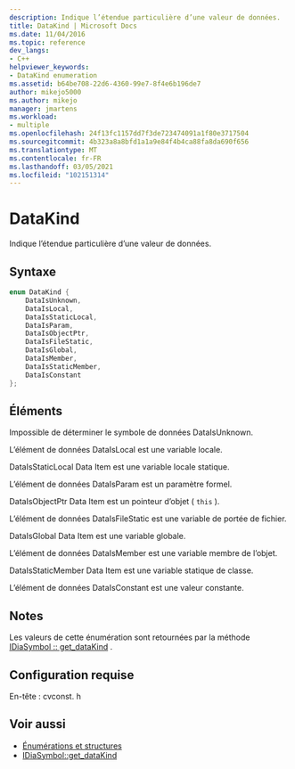 ```yaml
---
description: Indique l’étendue particulière d’une valeur de données.
title: DataKind | Microsoft Docs
ms.date: 11/04/2016
ms.topic: reference
dev_langs:
- C++
helpviewer_keywords:
- DataKind enumeration
ms.assetid: b64be708-22d6-4360-99e7-8f4e6b196de7
author: mikejo5000
ms.author: mikejo
manager: jmartens
ms.workload:
- multiple
ms.openlocfilehash: 24f13fc1157dd7f3de723474091a1f80e3717504
ms.sourcegitcommit: 4b323a8a8bfd1a1a9e84f4b4ca88fa8da690f656
ms.translationtype: MT
ms.contentlocale: fr-FR
ms.lasthandoff: 03/05/2021
ms.locfileid: "102151314"
---
```

# <a name="datakind"></a>DataKind
Indique l’étendue particulière d’une valeur de données.

## <a name="syntax"></a>Syntaxe

```C++
enum DataKind {
    DataIsUnknown,
    DataIsLocal,
    DataIsStaticLocal,
    DataIsParam,
    DataIsObjectPtr,
    DataIsFileStatic,
    DataIsGlobal,
    DataIsMember,
    DataIsStaticMember,
    DataIsConstant
};
```

## <a name="elements"></a>Éléments
Impossible de déterminer le symbole de données DataIsUnknown.

L’élément de données DataIsLocal est une variable locale.

DataIsStaticLocal Data Item est une variable locale statique.

L’élément de données DataIsParam est un paramètre formel.

DataIsObjectPtr Data Item est un pointeur d’objet ( `this` ).

L’élément de données DataIsFileStatic est une variable de portée de fichier.

DataIsGlobal Data Item est une variable globale.

L’élément de données DataIsMember est une variable membre de l’objet.

DataIsStaticMember Data Item est une variable statique de classe.

L’élément de données DataIsConstant est une valeur constante.

## <a name="remarks"></a>Notes
Les valeurs de cette énumération sont retournées par la méthode [IDiaSymbol :: get_dataKind](../../debugger/debug-interface-access/idiasymbol-get-datakind.md) .

## <a name="requirements"></a>Configuration requise
En-tête : cvconst. h

## <a name="see-also"></a>Voir aussi
- [Énumérations et structures](../../debugger/debug-interface-access/enumerations-and-structures.md)
- [IDiaSymbol::get_dataKind](../../debugger/debug-interface-access/idiasymbol-get-datakind.md)
